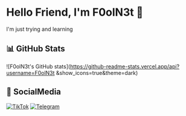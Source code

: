 # Hello Friend, I'm F0olN3t 👋

I'm just trying and learning 

## 📊 GitHub Stats
![F0olN3t's GitHub stats](https://github-readme-stats.vercel.app/api?username=F0olN3t &show_icons=true&theme=dark)

## 📱 SocialMedia
[![TikTok](https://img.shields.io/badge/TikTok-000000?style=flat&logo=tikTok&logoColor=white)](https://www.tiktok.com/@f0ol.n3t_)
[![Telegram](https://img.shields.io/badge/Telegram-2CA5E0?style=flat&logo=telegram&logoColor=white)](https://t.me/foolnett)
